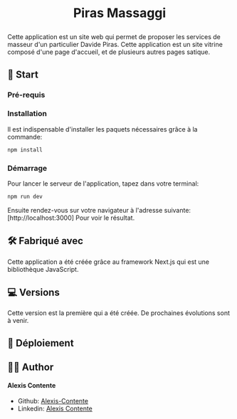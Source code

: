 # <p align="center">Piras Massaggi</p>

Cette application est un site web qui permet de proposer les services de masseur d'un particulier Davide Piras.
Cette application est un site vitrine composé d'une page d'accueil, et de plusieurs autres pages satique.

## 🚦 Start

### Pré-requis

### Installation

Il est indispensable d'installer les paquets nécessaires grâce à la commande:

```bash
npm install
```

### Démarrage

Pour lancer le serveur de l'application, tapez dans votre terminal:

```bash
npm run dev
```

Ensuite rendez-vous sur votre navigateur à l'adresse suivante:
[http://localhost:3000]
Pour voir le résultat.

## 🛠 Fabriqué avec

Cette application a été créée grâce au framework Next.js qui est une bibliothèque JavaScript.

## 💻 Versions

Cette version est la première qui a été créée. De prochaines évolutions sont à venir.

## 🚀 Déploiement

## 🤝🏻 Author

#### Alexis Contente

- Github: [Alexis-Contente](https://github.com/Alexis-Contente)
- Linkedin: [Alexis Contente](https://www.linkedin.com/in/alexis-contente/)
